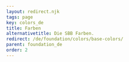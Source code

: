 ```yaml
---
layout: redirect.njk
tags: page
key: colors_de
title: Farben
alternativetitle: Die SBB Farben.
redirect: /de/foundation/colors/base-colors/
parent: foundation_de
order: 2
---
```

